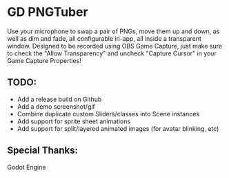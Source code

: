 # GD PNGTuber

Use your microphone to swap a pair of PNGs, move them up and down, as well as dim and fade, all configurable in-app, all inside a transparent window. Designed to be recorded using OBS Game Capture, just make sure to check the "Allow Transparency" and uncheck "Capture Cursor" in your Game Capture Properties!

## TODO:
- Add a release build on Github
- Add a demo screenshot/gif
- Combine duplicate custom Sliders/classes into Scene instances
- Add support for sprite sheet animations
- Add support for split/layered animated images (for avatar blinking, etc)

## Special Thanks:
Godot Engine
